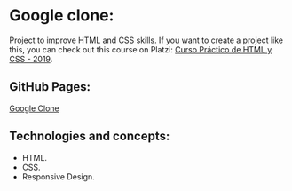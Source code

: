 # Google clone:

Project to improve HTML and CSS skills. If you want to create a project like this, you can check out this course on Platzi: [Curso Práctico de HTML y CSS - 2019](https://platzi.com/cursos/html-practico/).

## GitHub Pages:

[Google Clone](https://mauriciojcarrillo.github.io/google-clone/)

## Technologies and concepts:

- HTML.
- CSS.
- Responsive Design.
